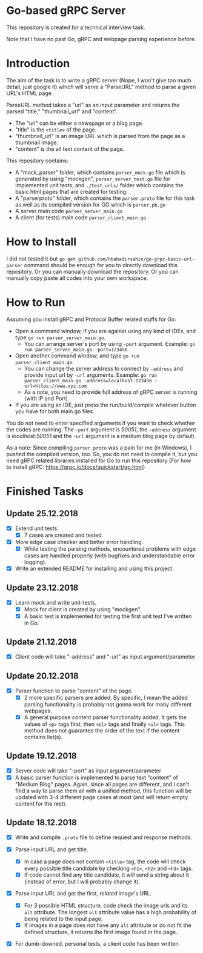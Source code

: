 # Go-based gRPC Server

This repository is created for a technical interview task.

Note that I have no past Go, gRPC and webpage parsing experience before.

# Introduction

The aim of the task is to write a gRPC server (Nope, I won't give too much detail, just google it) which will serve a "ParseURL" 
method to parse a given URL's HTML page.

ParseURL method takes a "url" as an input parameter and returns the parsed "title," "thumbnail_url" and "content". 

- The "url" can be either a newspage or a blog page. 
- "title" is the `<title>` of the page. 
- "thumbnail_url" is an image URL which is parsed from the page as a thumbnail image. 
- "content" is the all text content of the page.

This repository contains:
- A "mock_parser" folder, which contains `parser_mock.go` file which is generated by using "mockgen", `parser_server_test.go` file for implemented unit tests, and `./test_urls/` folder which contains the basic html pages that are created for testing. 
- A "parserproto" folder, which contains the `parser.proto` file for this task as well as its compiled version for GO which is `parser.pb.go`
- A server main code `parser_server_main.go`
- A client (for tests) main code `parser_client_main.go`

# How to Install

I did not tested it but `go get github.com/hbahadirsahin/go-grpc-basic-url-parser` command should be enough for you to directly download this repository. Or you can manually download the repository. Or you can manually copy paste all codes into your own workspace.

# How to Run

Assuming you install gRPC and Protocol Buffer related stuffs for Go:

- Open a command window, if you are against using any kind of IDEs, and type `go run parser_server_main.go`.
  - You can arrange server's port by using `-port` argument. Example: `go run parser_server_main.go -port=123456`
- Open another command window, and type `go run parser_client_main.go`. 
  - You can change the server address to connect by `-address` and provide input url by `-url` arguments. Example: `go run parser_client_main.go -address=localhost:123456 -url=https://www.xyz.com`
  - As a note, you need to provide full address of gRPC server is running (with IP and Port).
- If you are using an IDE, just press the run/build/compile whatever button you have for both main.go files.

You do not need to enter specified arguments if you want to check whether the codes are running. The `-port` argument is *50051*, the `-address` argument is *localhost:50051* and the `-url` argument is a medium blog page by default.

As a note: Since compiling `parser.proto` was a pain for me (in Windows), I pushed the compiled version, too. So, you do not need to compile it, but you need gRPC related libraries installed for Go to run this repository (For how to install gRPC: https://grpc.io/docs/quickstart/go.html)

# Finished Tasks 

## Update 25.12.2018

- [x] Extend unit tests.
  - [x] 7 cases are created and tested.
- [x] More edge case checker and better error handling.
  - [x] While testing the parsing methods, encountered problems with edge cases are handled properly (with bugfixes and understandable error logging).
- [x] Write an extended README for installing and using this project. 

## Update 23.12.2018

- [x] Learn mock and write unit-tests.
  - [x] Mock for client is created by using "mockgen".
  - [x] A basic test is implemented for testing the first unit test I've written in Go. 

## Update 21.12.2018

- [x] Client code will take "-address" and "-url" as input argument/parameter

## Update 20.12.2018

- [x] Parser function to parse "content" of the page.
  - [x] 2 more specific parsers are added. By specific, I mean the added parsing functionality is probably not gonna work for many different webpages.
  - [x] A general purpose content parser functionality added. It gets the values of `<p>` tags first, then `<ol>` tags and finally `<ul>` tags. This method does not guarantee the order of the text if the content contains list(s). 

## Update 19.12.2018

- [x] Server code will take "-port" as input argument/parameter 
- [x] A basic parser function is implemented to parse text "content" of "Medium Blog" pages. Again, since all pages are different, and I can't find a way to parse them all with a unified method, this function will be updated with 3-4 different page cases at most (and will return empty content for the rest).

## Update 18.12.2018

- [x] Write and compile `.proto` file to define request and response methods.
- [x] Parse input URL and get title.
  - [x] In case a page does not contain `<title>` tag, the code will check every possible title candidate by checking `<h1>`, `<h2>` and `<h3>` tags.
  - [x] If code cannot find any title candidate, it will send a string about it (instead of error, but I will probably change it).
- [x] Parse input URL and get the first, *related* image's URL.
  - [x] For 3 possible HTML structure, code check the image urls and its `alt` attribute. The longest `alt` attribute value has a high probability of being related to the input page.
  - [x] If images in a page does not have any `alt` attribute or do not fit the defined structure, it returns the first image found in the page.
- [x] For dumb-downed, personal tests, a client code has been written.




